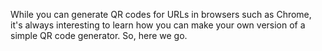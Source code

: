 While you can generate QR codes for URLs in browsers such as Chrome, it's always interesting to learn how you can make your own version of a simple QR code generator. So, here we go.